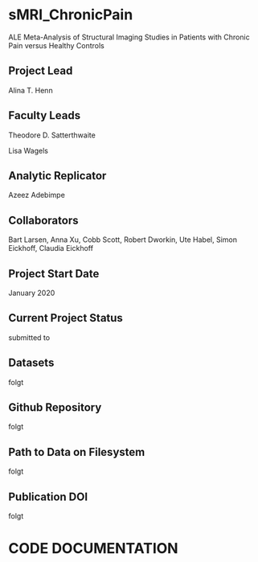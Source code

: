 # sMRI_ChronicPain
ALE Meta-Analysis of Structural Imaging Studies in Patients with Chronic Pain versus Healthy Controls


## Project Lead
Alina T. Henn

## Faculty Leads
Theodore D. Satterthwaite

Lisa Wagels

## Analytic Replicator
Azeez Adebimpe

## Collaborators
Bart Larsen, Anna Xu, Cobb Scott, Robert Dworkin, Ute Habel, Simon Eickhoff, Claudia Eickhoff

## Project Start Date
January 2020

## Current Project Status
submitted to 

## Datasets
folgt

## Github Repository
folgt

## Path to Data on Filesystem
folgt

## Publication DOI
folgt


# CODE DOCUMENTATION
